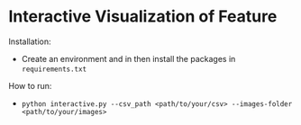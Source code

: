 # Interactive Visualization of Feature

Installation: 
- Create an environment and in then install the packages in `requirements.txt`

How to run: 
- `python interactive.py --csv_path <path/to/your/csv> --images-folder <path/to/your/images>`
